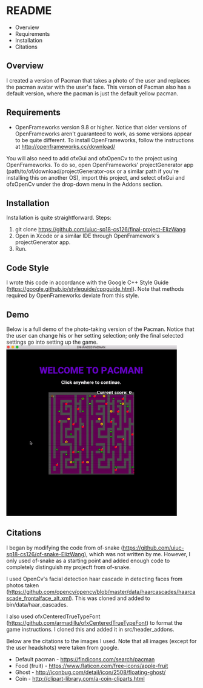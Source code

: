 # README
 * Overview 
 * Requirements
 * Installation
 * Citations 

## Overview 
I created a version of Pacman that takes a photo of the user and replaces the pacman avatar with the user's face. This verson of Pacman also has a default version, where the pacman is just the default yellow pacman.

## Requirements
* OpenFrameworks version 9.8 or higher. Notice that older versions of OpenFrameworks aren't guaranteed to work, as some versions appear to be quite different. To install OpenFrameworks, follow the instructions at http://openframeworks.cc/download/ 

You will also need to add ofxGui and ofxOpenCv to the project using OpenFrameworks. To do so, open OpenFrameworks' projectGenerator app (path/to/of/download/projectGenerator-osx or a similar path if you're installing this on another OS), import this project, and select ofxGui and ofxOpenCv under the drop-down menu in the Addons section.

## Installation
Installation is quite straightforward.
Steps:
1. git clone https://github.com/uiuc-sp18-cs126/final-project-ElizWang
2. Open in Xcode or a similar IDE through OpenFramework's projectGenerator app.
3. Run.

## Code Style
I wrote this code in accordance with the Google C++ Style Guide (https://google.github.io/styleguide/cppguide.html). Note that methods required by OpenFrameworks deviate from this style.

## Demo
Below is a full demo of the photo-taking version of the Pacman. Notice that the user can change his or her setting selection; only the final selected settings go into setting up the game.
<img src="bin/data/demos/readme_demo.gif" width="450" height="450" />

## Citations
I began by modifying the code from of-snake (https://github.com/uiuc-sp18-cs126/of-snake-ElizWang), which was not written by me. However, I only used of-snake as a starting point and added enough code to completely distinguish my projecft from of-snake.

I used OpenCv's facial detection haar cascade in detecting faces from photos taken (https://github.com/opencv/opencv/blob/master/data/haarcascades/haarcascade_frontalface_alt.xml). This was cloned and added to bin/data/haar_cascades.

I also used ofxCenteredTrueTypeFont (https://github.com/armadillu/ofxCenteredTrueTypeFont) to format the game instructions. I cloned this and added it in src/header_addons. 

Below are the citations to the images I used. Note that all images (except for the user headshots) were taken from google.
* Default pacman - https://findicons.com/search/pacman
* Food (fruit) - https://www.flaticon.com/free-icons/apple-fruit
* Ghost - http://iconbug.com/detail/icon/2508/floating-ghost/
* Coin - http://clipart-library.com/a-coin-cliparts.html

